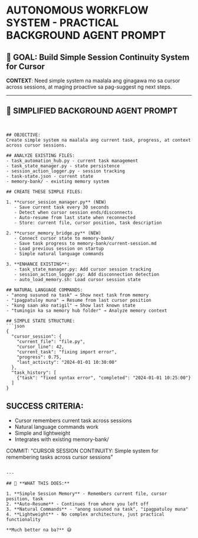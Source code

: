 # AUTONOMOUS WORKFLOW SYSTEM - PRACTICAL BACKGROUND AGENT PROMPT

## 🎯 **GOAL**: Build Simple Session Continuity System for Cursor

**CONTEXT**: Need simple system na maalala ang ginagawa mo sa cursor across sessions, at maging proactive sa pag-suggest ng next steps.

---

## 🚀 **SIMPLIFIED BACKGROUND AGENT PROMPT**

```


## OBJECTIVE:
Create simple system na maalala ang current task, progress, at context across cursor sessions.

## ANALYZE EXISTING FILES:
- task_automation_hub.py - current task management
- task_state_manager.py - state persistence  
- session_action_logger.py - session tracking
- task-state.json - current state
- memory-bank/ - existing memory system

## CREATE THESE SIMPLE FILES:

1. **cursor_session_manager.py** (NEW)
   - Save current task every 30 seconds
   - Detect when cursor session ends/disconnects
   - Auto-resume from last state when reconnected
   - Store: current file, cursor position, task description

2. **cursor_memory_bridge.py** (NEW) 
   - Connect cursor state to memory-bank/
   - Save task progress to memory-bank/current-session.md
   - Load previous session on startup
   - Simple natural language commands

3. **ENHANCE EXISTING**:
   - task_state_manager.py: Add cursor session tracking
   - session_action_logger.py: Add disconnection detection
   - auto_load_memory.sh: Load cursor session state

## NATURAL LANGUAGE COMMANDS:
- "anong susunod na task" → Show next task from memory
- "ipagpatuloy muna" → Resume from last cursor position
- "kung saan ako natigil" → Show last known state
- "tumingin ka sa memory hub folder" → Analyze memory context

## SIMPLE STATE STRUCTURE:
```json
{
  "cursor_session": {
    "current_file": "file.py",
    "cursor_line": 42,
    "current_task": "fixing import error",
    "progress": 0.75,
    "last_activity": "2024-01-01 10:30:00"
  },
  "task_history": [
    {"task": "fixed syntax error", "completed": "2024-01-01 10:25:00"}
  ]
}
```

## SUCCESS CRITERIA:
- Cursor remembers current task across sessions
- Natural language commands work
- Simple and lightweight
- Integrates with existing memory-bank/

COMMIT: "CURSOR SESSION CONTINUITY: Simple system for remembering tasks across cursor sessions"
```

---

## 🎯 **WHAT THIS DOES:**

1. **Simple Session Memory** - Remembers current file, cursor position, task
2. **Auto-Resume** - Continues from where you left off
3. **Natural Commands** - "anong susunod na task", "ipagpatuloy muna"
4. **Lightweight** - No complex architecture, just practical functionality

**Much better na ba?** 😅 